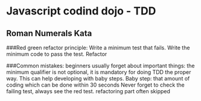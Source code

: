 # Javascript codind dojo - TDD

## Roman Numerals Kata

###Red green refactor principle:
    Write a minimum test that fails.
    Write the minimum code to pass the test.
    Refactor


###Common mistakes:
    beginners usually forget about important things:
    the minimum qualifier is not optional, it is mandatory for doing TDD the proper way.
    This can help developing with baby steps.
    Baby step: that amount of coding which can be done within 30 seconds
    Never forget to check the failing test, always see the red test.
    refactoring part often skipped

